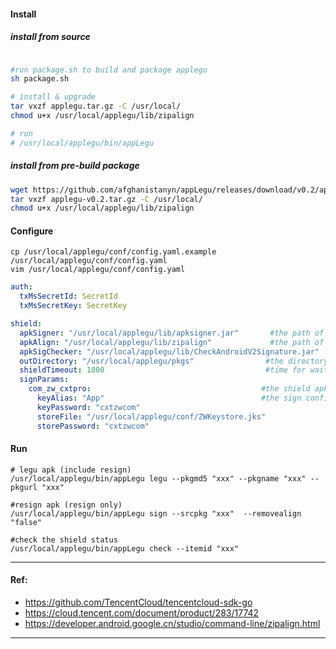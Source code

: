 
#### Install

##### install from source
```bash

#run package.sh to build and package applegu
sh package.sh

# install & upgrade
tar vxzf applegu.tar.gz -C /usr/local/
chmod u+x /usr/local/applegu/lib/zipalign

# run 
# /usr/local/applegu/bin/appLegu

```

##### install from pre-build package
```bash
wget https://github.com/afghanistanyn/appLegu/releases/download/v0.2/applegu-v0.2.tar.gz
tar vxzf applegu-v0.2.tar.gz -C /usr/local/
chmod u+x /usr/local/applegu/lib/zipalign

```


#### Configure
    cp /usr/local/applegu/conf/config.yaml.example /usr/local/applegu/conf/config.yaml
    vim /usr/local/applegu/conf/config.yaml

```yaml
auth:
  txMsSecretId: SecretId
  txMsSecretKey: SecretKey

shield:
  apkSigner: "/usr/local/applegu/lib/apksigner.jar"       #the path of apksigner
  apkAlign: "/usr/local/applegu/lib/zipalign"             #the path of zipalign
  apkSigChecker: "/usr/local/applegu/lib/CheckAndroidV2Signature.jar"       
  outDirectory: "/usr/local/applegu/pkgs"                #the directory of output apks
  shieldTimeout: 1800                                    #time for wait legu shield , check every 30 sec
  signParams:
    com_zw_cxtpro:                                      #the shield apk bundle name , concat with '_'
      keyAlias: "App"                                   #the sign config of your apk
      keyPassword: "cxtzwcom"
      storeFile: "/usr/local/applegu/conf/ZWKeystore.jks"
      storePassword: "cxtzwcom"
```

#### Run 

    # legu apk (include resign)
    /usr/local/applegu/bin/appLegu legu --pkgmd5 "xxx" --pkgname "xxx" --pkgurl "xxx"

    #resign apk (resign only)
    /usr/local/applegu/bin/appLegu sign --srcpkg "xxx"  --removealign "false"
    
    #check the shield status
    /usr/local/applegu/bin/appLegu check --itemid "xxx"
    
---- 
#### Ref:
- https://github.com/TencentCloud/tencentcloud-sdk-go
- https://cloud.tencent.com/document/product/283/17742
- https://developer.android.google.cn/studio/command-line/zipalign.html
----
